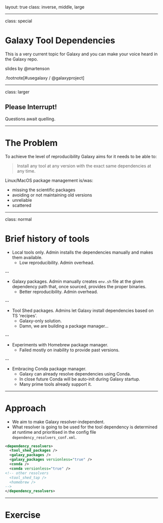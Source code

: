 layout: true
class: inverse, middle, large

---
class: special
# Galaxy Tool Dependencies

This is a very current topic for Galaxy and you can make your voice heard in the Galaxy repo.


slides by @martenson

.footnote[\#usegalaxy / @galaxyproject]

---
class: larger

## Please Interrupt!

Questions await quelling.

---
# The Problem

To achieve the level of reproducibility Galaxy aims for it needs to be able to:

> Install any tool at any version with the exact same dependencies at any time.

Linux/MacOS package management is/was:
 - missing the scientific packages
 - avoiding or not maintaining old versions
 - unreliable
 - scattered

---
class: normal
# Brief history of tools

* Local tools only. Admin installs the dependencies manually and makes them available.
  * Low reproducibility. Admin overhead.

--
* Galaxy packages. Admin manually creates `env.sh` file at the given dependency
path that, once sourced, provides the proper binaries.
  * Better reproducibility. Admin overhead.

--
* Tool Shed packages. Admins let Galaxy install dependencies based on TS 'recipes'.
  * Galaxy-only solution.
  * Damn, we are building a package manager...

--
* Experiments with Homebrew package manager.
  * Failed mostly on inability to provide past versions.

--
* Embracing Conda package manager.
  * Galaxy can already resolve dependencies using Conda.
  * In close future Conda will be auto-init during Galaxy startup.
  * Many prime tools already support it.

---
# Approach

* We aim to make Galaxy resolver-independent.
* What resolver is going to be used for the tool dependency is determined at runtime
and prioritised in the config file `dependency_resolvers_conf.xml`.
```xml
<dependency_resolvers>
  <tool_shed_packages />
  <galaxy_packages />
  <galaxy_packages versionless="true" />
  <conda />
  <conda versionless="true" />
<!-- other resolvers
  <tool_shed_tap />
  <homebrew />
-->
</dependency_resolvers>
```

---
# Exercise
